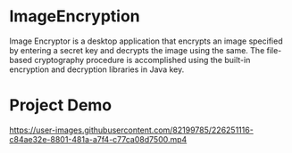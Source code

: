 # ImageEncryption
 Image Encryptor is a desktop application that encrypts an image specified by entering a secret key and decrypts the image using the same.
 The file-based cryptography procedure is accomplished using the built-in encryption and decryption libraries in Java key.
# Project Demo
 
https://user-images.githubusercontent.com/82199785/226251116-c84ae32e-8801-481a-a7f4-c77ca08d7500.mp4
